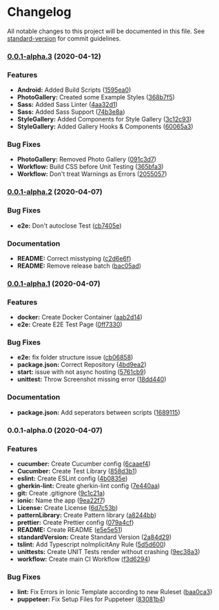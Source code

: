 # Changelog

All notable changes to this project will be documented in this file. See [standard-version](https://github.com/conventional-changelog/standard-version) for commit guidelines.

### [0.0.1-alpha.3](https://github.com/Henrik-Geissler/ionic-ci-template/compare/v0.0.1-alpha.2...v0.0.1-alpha.3) (2020-04-12)


### Features

* **Android:** Added Build Scripts ([1595ea0](https://github.com/Henrik-Geissler/ionic-ci-template/commit/1595ea082ca368679103813fcae3cede79739fff))
* **PhotoGallery:** Created some Example Styles ([368b7f5](https://github.com/Henrik-Geissler/ionic-ci-template/commit/368b7f5ca37829bc057b32c987ef618b0493a18a))
* **Sass:** Added Sass Linter ([4aa32d1](https://github.com/Henrik-Geissler/ionic-ci-template/commit/4aa32d162f9fd6a6c0d356c6b26f3f8ebfd83ea8))
* **Sass:** Added Sass Support ([74b3e8a](https://github.com/Henrik-Geissler/ionic-ci-template/commit/74b3e8a6c7667e36d242c16d68c17f784539be46))
* **StyleGallery:** Added Components for Style Gallery ([3c12c93](https://github.com/Henrik-Geissler/ionic-ci-template/commit/3c12c93f6ab2cc5c21d059e34cd84eedcc4cee0c))
* **StyleGallery:** Added Gallery Hooks & Components ([60065a3](https://github.com/Henrik-Geissler/ionic-ci-template/commit/60065a3a2a02385d508e1ff75afd1f5a858e77c7))


### Bug Fixes

* **PhotoGallery:** Removed Photo Gallery ([091c3d7](https://github.com/Henrik-Geissler/ionic-ci-template/commit/091c3d7e319dd53ff55f72e0f10a87300e73e46d))
* **Workflow:** Build CSS before Unit Testing ([365bfa3](https://github.com/Henrik-Geissler/ionic-ci-template/commit/365bfa345a7112ee24f74ccddc217f85147c4e7e))
* **Workflow:** Don't treat Warnings as Errors ([2055057](https://github.com/Henrik-Geissler/ionic-ci-template/commit/2055057cb55d73e5964c3ceeaf990ca73b7d76f3))

### [0.0.1-alpha.2](https://github.com/Henrik-Geissler/ionic-ci-template/compare/v0.0.1-alpha.1...v0.0.1-alpha.2) (2020-04-07)

### Bug Fixes

- **e2e:** Don't autoclose Test ([cb7405e](https://github.com/Henrik-Geissler/ionic-ci-template/commit/cb7405e756c4d5ddca09a8ab1fa4103d8bef665b))

### Documentation

- **README:** Correct misstyping ([c2d6e6f](https://github.com/Henrik-Geissler/ionic-ci-template/commit/c2d6e6f0a864686610a04f8f3ca7bd92dfec15e0))
- **README:** Remove release batch ([bac05ad](https://github.com/Henrik-Geissler/ionic-ci-template/commit/bac05ad7052f06de9ee43b241f23631d09ae38b1))

### [0.0.1-alpha.1](https://github.com/Henrik-Geissler/ionic-ci-template/compare/v0.0.1-alpha.0...v0.0.1-alpha.1) (2020-04-07)

### Features

- **docker:** Create Docker Container ([aab2d14](https://github.com/Henrik-Geissler/ionic-ci-template/commit/aab2d14a069153a610fbea941cee51ebb4864f59))
- **e2e:** Create E2E Test Page ([0ff7330](https://github.com/Henrik-Geissler/ionic-ci-template/commit/0ff73306de46deb62fe8265e12677b886af0c404))

### Bug Fixes

- **e2e:** fix folder structure issue ([cb06858](https://github.com/Henrik-Geissler/ionic-ci-template/commit/cb06858ab69eac33f2c2033b157562fd4a30db3f))
- **package.json:** Correct Repository ([4bd9ea2](https://github.com/Henrik-Geissler/ionic-ci-template/commit/4bd9ea27ddd4102c837ce655503f391aae64c142))
- **start:** issue with not async hosting ([5761cb9](https://github.com/Henrik-Geissler/ionic-ci-template/commit/5761cb95c20e74ef9a3b83d46a5bf10565172541))
- **unittest:** Throw Screenshot missing error ([18dd440](https://github.com/Henrik-Geissler/ionic-ci-template/commit/18dd4406f4e38212b0feb32423583eef35f4aa02))

### Documentation

- **package.json:** Add seperators between scripts ([1689115](https://github.com/Henrik-Geissler/ionic-ci-template/commit/16891152a9ca80a96a8def8a9bd51406625ee1a6))

### 0.0.1-alpha.0 (2020-04-07)

### Features

- **cucumber:** Create Cucumber config ([6caaef4](https://github.com/Henrik-Geissler/WebApp/commit/6caaef400ddb4cef01d2d6a5fb209e579ebc430c))
- **Cucumber:** Create Test Library ([858d3b1](https://github.com/Henrik-Geissler/WebApp/commit/858d3b171eee0a8ca009d3dd0d10810caf28202c))
- **eslint:** Create ESLint config ([4b0835e](https://github.com/Henrik-Geissler/WebApp/commit/4b0835e6a2b2af3469fe06228aff9bdec4371ed4))
- **gherkin-lint:** Create gherkin-lint config ([7e440aa](https://github.com/Henrik-Geissler/WebApp/commit/7e440aa31b978811cbd4088ac44d844fda9990a3))
- **git:** Create .gitignore ([9c1c21a](https://github.com/Henrik-Geissler/WebApp/commit/9c1c21a390ead5fff901cd1704b5d34dbaadf11e))
- **ionic:** Name the app ([9ea22f7](https://github.com/Henrik-Geissler/WebApp/commit/9ea22f764f2571ae513b0658ced671185a66c88f))
- **License:** Create License ([6d7c53b](https://github.com/Henrik-Geissler/WebApp/commit/6d7c53bffff5e1732569e18401b9302d40fe21aa))
- **patternLibrary:** Create Pattern library ([a8244bb](https://github.com/Henrik-Geissler/WebApp/commit/a8244bbc2d50214cc326009a510e74ebd626f208))
- **prettier:** Create Prettier config ([079a4cf](https://github.com/Henrik-Geissler/WebApp/commit/079a4cf6af698e1e34593cd3008dd8e41790d10a))
- **README:** Create README ([e5e5e51](https://github.com/Henrik-Geissler/WebApp/commit/e5e5e5182b2f399254bbb0ff93a1a3d20f197d49))
- **standardVersion:** Create Standard Version ([2a84d29](https://github.com/Henrik-Geissler/WebApp/commit/2a84d29cfc2a7980629ce7b588b29e5810cb201b))
- **tslint:** Add Typescript noImplicitAny Rule ([5d5d600](https://github.com/Henrik-Geissler/WebApp/commit/5d5d600dce57c64328ad7ab04cc7ec687193f8a5))
- **unittests:** Create UNIT Tests render without crashing ([9ec38a3](https://github.com/Henrik-Geissler/WebApp/commit/9ec38a31fba55beb3768de9ab05e241bf5c91a4d))
- **workflow:** Create main CI Workflow ([f3d6294](https://github.com/Henrik-Geissler/WebApp/commit/f3d629464e31b93409f332290030dd6caa889ca0))

### Bug Fixes

- **lint:** Fix Errors in Ionic Template according to new Ruleset ([baa0ca3](https://github.com/Henrik-Geissler/WebApp/commit/baa0ca3fce907d2a9f00fa39193817dc7676f12f))
- **puppeteer:** Fix Setup Files for Puppeteer ([83081b4](https://github.com/Henrik-Geissler/WebApp/commit/83081b476a16151651ba5d6858479a040f09cbc7))
